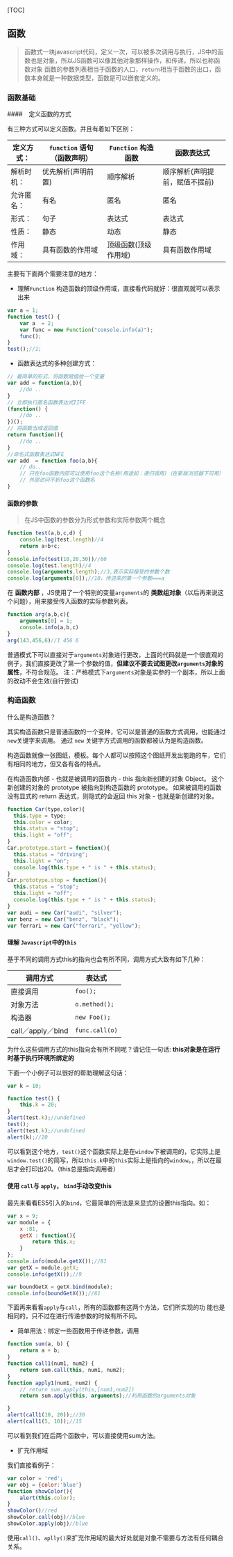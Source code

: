 [TOC]

## 函数 

> 函数式一块javascript代码，定义一次，可以被多次调用与执行，JS中的函数也是对象，所以JS函数可以像其他对象那样操作，和传递，所以也称函数对象
> 函数的参数列表相当于函数的人口，`return`相当于函数的出口，函数本身就是一种数据类型，函数是可以嵌套定义的。

### 函数基础

####　定义函数的方式

有三种方式可以定义函数。并且有着如下区别：

| 定义方式： | `function` 语句（函数声明） | `Function` 构造函数 | 函数表达式|
|----|---|----|------|
| 解析时机： | 优先解析(声明前置) | 顺序解析 | 顺序解析(声明提前，赋值不提前) |
| 允许匿名： | 有名 | 匿名 | 匿名|
| 形式： | 句子 |表达式 | 表达式 |
| 性质： | 静态 | 动态 | 静态|
| 作用域： | 具有函数的作用域 | 顶级函数(顶级作用域)| 具有函数作用域 |

主要有下面两个需要注意的地方：

- 理解`Function` 构造函数的顶级作用域，直接看代码就好：很直观就可以表示出来

```js
var a = 1;
function test() {
    var a  = 2;
    var func = new Function("console.info(a)");
    func();
}
test();//1;
```

- 函数表达式的多种创建方式：

```js
// 最简单的形式，将函数赋值给一个变量
var add = function(a,b){
    //do ..
}
// 立即执行匿名函数表达式IIFE
(function() {
    //do ..
})();
// 将函数当成返回值
return function(){
    //do ..
}
//命名式函数表达式NFE
var add  = function foo(a,b){
    // do..
    // 只在foo函数内部可以使用foo这个名称(用途如：递归调用)（在新版浏览器下可用）
    // 外部访问不到foo这个函数名
}
```


#### 函数的参数

> 在JS中函数的参数分为形式参数和实际参数两个概念

```js
function test(a,b,c,d) {
    console.log(test.length)//4
    return a+b+c;
}
console.info(test(10,20,30))//60
console.log(test.length)//4
console.log(arguments.length);//3,表示实际接受的参数个数
console.log(arguments[0]);//10，传进来的第一个参数===a
```

在 **函数内部** ，JS使用了一个特别的变量`arguments`的 **类数组对象**（以后再来说这个问题），用来接受传入函数的实际参数列表。

```js
function arg(a,b,c){
    arguments[0] = 1;
    console.info(a,b,c)
}
arg(143,456,6)//1 456 6
```
普通模式下可以直接对于`arguments`对象进行更改，上面的代码就是一个很直观的例子，我们直接更改了第一个参数的值，**但建议不要去试图更改`arguments`对象的属性**，不符合规范。
注：严格模式下`arguments`对象是实参的一个副本，所以上面的改动不会生效(自行尝试)


### 构造函数

什么是构造函数？

其实构造函数只是普通函数的一个变种，它可以是普通的函数方式调用，也能通过`new`关键字来调用。 通过 `new` 关键字方式调用的函数都被认为是构造函数。

构造函数就像一张图纸，模板。每个人都可以按照这个图纸开发出能跑的车，它们有相同的地方，但又各有各的特点。

在构造函数内部 - 也就是被调用的函数内 - this 指向新创建的对象 Object。 这个新创建的对象的 prototype 被指向到构造函数的 prototype。
如果被调用的函数没有显式的 return 表达式，则隐式的会返回 this 对象 - 也就是新创建的对象。

```js
function Car(type,color){
  this.type = type;
  this.color = color;
  this.status = "stop";
  this.light = "off";
}
Car.prototype.start = function(){
  this.status = "driving";
  this.light = "on";
  console.log(this.type + " is " + this.status);
}
Car.prototype.stop = function(){
  this.status = "stop";
  this.light = "off";
  console.log(this.type + " is " + this.status);
}
var audi = new Car("audi", "silver");
var benz = new Car("benz", "black");
var ferrari = new Car("ferrari", "yellow");
```

#### 理解 `Javascript`中的`this`

基于不同的调用方式this的指向也会有所不同，调用方式大致有如下几种：

|调用方式 |  表达式|
|----|----|
|直接调用 |  `foo();`|
|对象方法 |  `o.method();`|
|构造器 |  `new Foo();`|
|call／apply／bind |  `func.call(o)`|

为什么这些调用方式的this指向会有所不同呢？请记住一句话:
**this对象是在运行时基于执行环境所绑定的**

下面一个小例子可以很好的帮助理解这句话：

```js
var k = 10;

function test() {
    this.k = 20;
}
alert(test.k);//undefined
test();
alert(test.k);//undefined
alert(k);//20
```

可以看到这个地方，`test()`这个函数实际上是在`window`下被调用的，它实际上是`window.test()`的简写，所以`this.k`中的`this`实际上是指向的`window`。，所以在最后才会打印出20。（this总是指向调用者）


#### 使用 `call`与 `apply`， `bind`手动改变this

最先来看看ES5引入的`bind`，它最简单的用法是来显式的设置this指向。如：
```js
var x = 9;
var module = {
    x :81,
    getX : function(){
        return this.x;
    }
};
console.info(module.getX());//81
var getX = module.getX;
console.info(getX());//9

var boundGetX = getX.bind(module);
console.info(boundGetX());//81
```

下面再来看看`apply`与`call`，所有的函数都有这两个方法，它们所实现的功 能也是相同的，只不过在进行传递参数的时候有所不同。

- 简单用法：绑定一些函数用于传递参数，调用

```js
function sum(a, b) {
    return a + b;
}
function call1(num1, num2) {
    return sum.call(this, num1, num2);
}
function apply1(num1, num2) {
    // return sum.apply(this,[num1,num2])
    return sum.apply(this, arguments);//利用函数的arguments对象

}
alert(call1(10, 20));//30
alert(call1(5, 10));//15
```
可以看到我们在后两个函数中，可以直接使用sum方法。

- 扩充作用域

我们直接看例子：

```js
var color = 'red';
var obj = {color:'blue'}
function showColor(){
    alert(this.color);
}
showColor()//red
showColor.call(obj)//blue
showColor.apply(obj)//blue
```

使用`call()`、`aplly()`来扩充作用域的最大好处就是对象不需要与方法有任何耦合关系。



